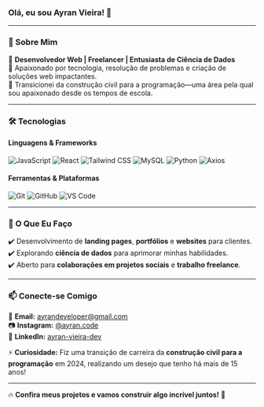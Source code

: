### Olá, eu sou Ayran Vieira! 👋

---

### 🚀 Sobre Mim

🔹 **Desenvolvedor Web | Freelancer | Entusiasta de Ciência de Dados**  
🔹 Apaixonado por tecnologia, resolução de problemas e criação de soluções web impactantes.  
🔹 Transicionei da construção civil para a programação—uma área pela qual sou apaixonado desde os tempos de escola.  

---

### 🛠️ Tecnologias

#### **Linguagens & Frameworks**
<p align="left">
  <img src="https://img.shields.io/badge/JavaScript-F7DF1E?style=for-the-badge&logo=javascript&logoColor=black" alt="JavaScript" />
  <img src="https://img.shields.io/badge/React-61DAFB?style=for-the-badge&logo=react&logoColor=black" alt="React" />
  <img src="https://img.shields.io/badge/Tailwind_CSS-38B2AC?style=for-the-badge&logo=tailwind-css&logoColor=white" alt="Tailwind CSS" />
  <img src="https://img.shields.io/badge/MySQL-4479A1?style=for-the-badge&logo=mysql&logoColor=white" alt="MySQL" />
  <img src="https://img.shields.io/badge/Python-3776AB?style=for-the-badge&logo=python&logoColor=white" alt="Python" />
  <img src="https://img.shields.io/badge/Axios-5A29E4?style=for-the-badge&logo=axios&logoColor=white" alt="Axios" />
</p>

#### **Ferramentas & Plataformas**
<p align="left">
  <img src="https://img.shields.io/badge/Git-F05032?style=for-the-badge&logo=git&logoColor=white" alt="Git" />
  <img src="https://img.shields.io/badge/GitHub-181717?style=for-the-badge&logo=github&logoColor=white" alt="GitHub" />
  <img src="https://img.shields.io/badge/VS_Code-007ACC?style=for-the-badge&logo=visual-studio-code&logoColor=white" alt="VS Code" />
</p>

---

### 💼 O Que Eu Faço
✔️ Desenvolvimento de **landing pages**, **portfólios** e **websites** para clientes.  
✔️ Explorando **ciência de dados** para aprimorar minhas habilidades.  
✔️ Aberto para **colaborações em projetos sociais** e **trabalho freelance**.  

---

### 📫 Conecte-se Comigo
📧 **Email:** ayrandeveloper@gmail.com  
📷 **Instagram:** [@ayran.code](https://www.instagram.com/ayran.code)  
💼 **LinkedIn:** [ayran-vieira-dev](https://www.linkedin.com/in/ayran-vieira-dev)  

⚡ **Curiosidade:** Fiz uma transição de carreira da **construção civil para a programação** em 2024, realizando um desejo que tenho há mais de 15 anos!

---

🔥 **Confira meus projetos e vamos construir algo incrível juntos!** 🚀





<!---
ayrandev/ayrandev is a ✨ special ✨ repository because its `README.md` (this file) appears on your GitHub profile.
You can click the Preview link to take a look at your changes.
--->
